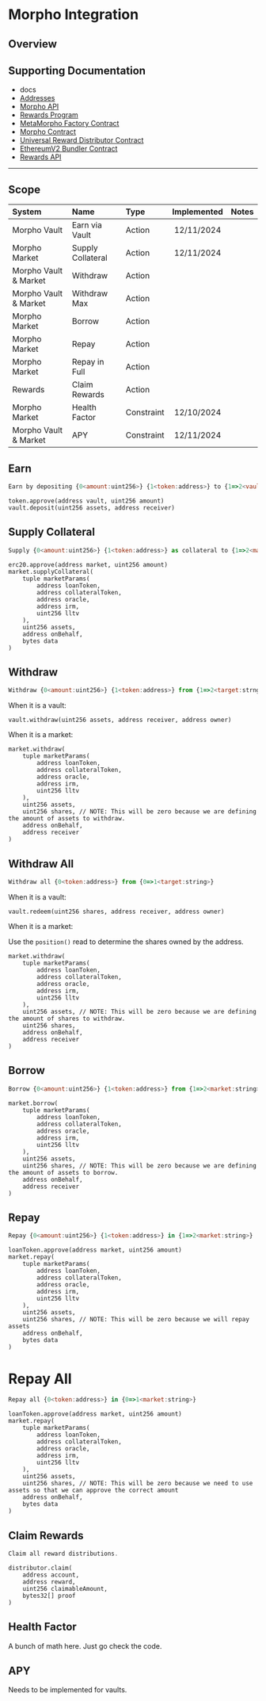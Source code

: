# Morpho Integration

## Overview

## Supporting Documentation

- docs
- [Addresses](https://docs.morpho.org/morpho/addresses/)
- [Morpho API](https://blue-api.morpho.org/graphql)
- [Rewards Program](rewards.morpho.org/v1/programs)
- [MetaMorpho Factory Contract](https://etherscan.io/address/0xA9c3D3a366466Fa809d1Ae982Fb2c46E5fC41101)
- [Morpho Contract](https://etherscan.io/address/0xbbbbbbbbbb9cc5e90e3b3af64bdaf62c37eeffcb)
- [Universal Reward Distributor Contract](https://etherscan.io/address/0x330eefa8a787552dc5cad3c3ca644844b1e61ddb)
- [EthereumV2 Bundler Contract](https://etherscan.io/address/0x4095F064B8d3c3548A3bebfd0Bbfd04750E30077)
- [Rewards API](https://docs.morpho.org/apis/rewards/)

---

## Scope

| System                | Name              | Type       | Implemented | Notes |
| :-------------------- | :---------------- | :--------- | :---------: | :---- |
| Morpho Vault          | Earn via Vault    | Action     | 12/11/2024  |       |
| Morpho Market         | Supply Collateral | Action     | 12/11/2024  |       |
| Morpho Vault & Market | Withdraw          | Action     |             |       |
| Morpho Vault & Market | Withdraw Max      | Action     |             |       |
| Morpho Market         | Borrow            | Action     |             |       |
| Morpho Market         | Repay             | Action     |             |       |
| Morpho Market         | Repay in Full     | Action     |             |       |
| Rewards               | Claim Rewards     | Action     |             |       |
| Morpho Market         | Health Factor     | Constraint | 12/10/2024  |       |
| Morpho Vault & Market | APY               | Constraint | 12/11/2024  |       |

## Earn

```javascript [sentence]
Earn by depositing {0<amount:uint256>} {1<token:address>} to {1=>2<vault:address>}.
```

```solidity [transaction batch]
token.approve(address vault, uint256 amount)
vault.deposit(uint256 assets, address receiver)
```

## Supply Collateral

```javascript [sentence]
Supply {0<amount:uint256>} {1<token:address>} as collateral to {1=>2<market:string>}.
```

```solidity [transaction batch]
erc20.approve(address market, uint256 amount)
market.supplyCollateral(
    tuple marketParams(
        address loanToken,
        address collateralToken,
        address oracle,
        address irm,
        uint256 lltv
    ),
    uint256 assets,
    address onBehalf,
    bytes data
)
```

## Withdraw

```javascript [sentence]
Withdraw {0<amount:uint256>} {1<token:address>} from {1=>2<target:strng>}.
```

When it is a vault:

```solidity [transaction batch]
vault.withdraw(uint256 assets, address receiver, address owner)
```

When it is a market:

```solidity [transaction batch]
market.withdraw(
    tuple marketParams(
        address loanToken,
        address collateralToken,
        address oracle,
        address irm,
        uint256 lltv
    ),
    uint256 assets,
    uint256 shares, // NOTE: This will be zero because we are defining the amount of assets to withdraw.
    address onBehalf,
    address receiver
)
```

## Withdraw All

```javascript [sentence]
Withdraw all {0<token:address>} from {0=>1<target:string>}
```

When it is a vault:

```solidity [transaction batch]
vault.redeem(uint256 shares, address receiver, address owner)
```

When it is a market:

Use the `position()` read to determine the shares owned by the address.

```solidity [transaction batch]
market.withdraw(
    tuple marketParams(
        address loanToken,
        address collateralToken,
        address oracle,
        address irm,
        uint256 lltv
    ),
    uint256 assets, // NOTE: This will be zero because we are defining the amount of shares to withdraw.
    uint256 shares,
    address onBehalf,
    address receiver
)
```

## Borrow

```javascript [sentence]
Borrow {0<amount:uint256>} {1<token:address>} from {1=>2<market:string>}
```

```solidity [transaction batch]
market.borrow(
    tuple marketParams(
        address loanToken,
        address collateralToken,
        address oracle,
        address irm,
        uint256 lltv
    ),
    uint256 assets,
    uint256 shares, // NOTE: This will be zero because we are defining the amount of assets to borrow.
    address onBehalf,
    address receiver
)
```

## Repay

```javascript [sentence]
Repay {0<amount:uint256>} {1<token:address>} in {1=>2<market:string>}
```

```solidity [transaction batch]
loanToken.approve(address market, uint256 amount)
market.repay(
    tuple marketParams(
        address loanToken,
        address collateralToken,
        address oracle,
        address irm,
        uint256 lltv
    ),
    uint256 assets,
    uint256 shares, // NOTE: This will be zero because we will repay assets
    address onBehalf,
    bytes data
)
```

# Repay All

```javascript [sentence]
Repay all {0<token:address>} in {0=>1<market:string>}
```

```solidity [transaction batch]
loanToken.approve(address market, uint256 amount)
market.repay(
    tuple marketParams(
        address loanToken,
        address collateralToken,
        address oracle,
        address irm,
        uint256 lltv
    ),
    uint256 assets,
    uint256 shares, // NOTE: This will be zero because we need to use assets so that we can approve the correct amount
    address onBehalf,
    bytes data
)
```

## Claim Rewards

```javascript [sentence]
Claim all reward distributions.
```

```solidity [transaction batch]
distributor.claim(
    address account,
    address reward,
    uint256 claimableAmount,
    bytes32[] proof
)
```

## Health Factor

A bunch of math here. Just go check the code.

## APY

Needs to be implemented for vaults.

